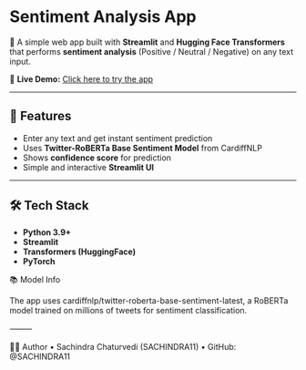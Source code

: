 # Sentiment Analysis App

🚀 A simple web app built with **Streamlit** and **Hugging Face Transformers** that performs **sentiment analysis** (Positive / Neutral / Negative) on any text input.  

🔗 **Live Demo:** [Click here to try the app](https://sentiment-app-qunn77exinzh8qtkfz2kbs.streamlit.app/)

---

## 📌 Features
- Enter any text and get instant sentiment prediction
- Uses **Twitter-RoBERTa Base Sentiment Model** from CardiffNLP
- Shows **confidence score** for prediction
- Simple and interactive **Streamlit UI**

---

## 🛠️ Tech Stack
- **Python 3.9+**
- **Streamlit**
- **Transformers (HuggingFace)**
- **PyTorch**


📚 Model Info

The app uses cardiffnlp/twitter-roberta-base-sentiment-latest, a RoBERTa model trained on millions of tweets for sentiment classification.

⸻

👨‍💻 Author
	•	Sachindra Chaturvedi (SACHINDRA11)
	•	GitHub: @SACHINDRA11
